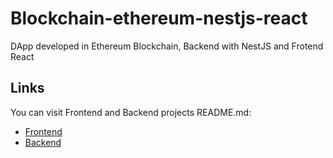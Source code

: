 # Blockchain-ethereum-nestjs-react

DApp developed in Ethereum Blockchain, Backend with NestJS and Frotend React

## Links

You can visit Frontend and Backend projects README.md:

- [Frontend](https://github.com/victorgraciaweb/blockchain-ethereum-nestjs-react/blob/main/frontend/README.md)
- [Backend](https://github.com/victorgraciaweb/blockchain-ethereum-nestjs-react/blob/main/backend/README.md)